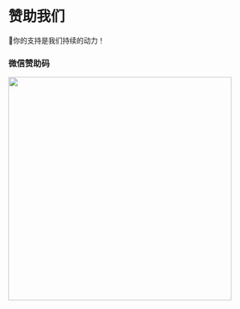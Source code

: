 # 赞助我们


🧧你的支持是我们持续的动力！

### 微信赞助码
<div id="wechat">
<img height="443" width="443" src="/public/img/weixinsponsor.png"/>
</div>
